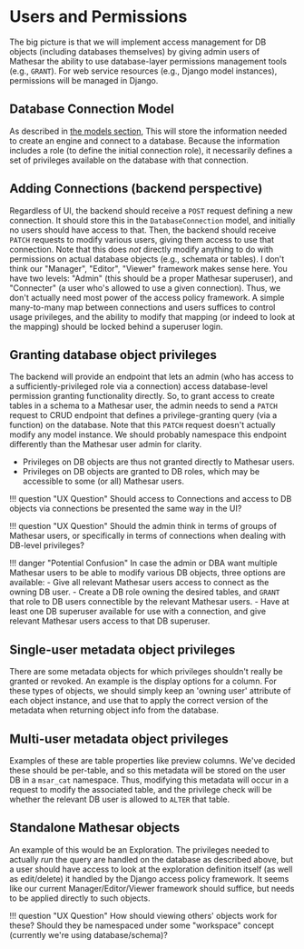 # Users and Permissions

The big picture is that we will implement access management for DB objects (including databases themselves) by giving admin users of Mathesar the ability to use database-layer permissions management tools (e.g., `GRANT`). For web service resources (e.g., Django model instances), permissions will be managed in Django.

## Database Connection Model

As described in [the models section](./models.md), This will store the information needed to create an engine and connect to a database. Because the information includes a role (to define the initial connection role), it necessarily defines a set of privileges available on the database with that connection.

## Adding Connections (backend perspective)

Regardless of UI, the backend should receive a `POST` request defining a new connection. It should store this in the `DatabaseConnection` model, and initially no users should have access to that. Then, the backend should receive `PATCH` requests to modify various users, giving them access to use that connection. Note that this does _not_ directly modify anything to do with permissions on actual database objects (e.g., schemata or tables). I don't think our "Manager", "Editor", "Viewer" framework makes sense here. You have two levels: "Admin" (this should be a proper Mathesar superuser), and "Connecter" (a user who's allowed to use a given connection). Thus, we don't actually need most power of the access policy framework. A simple many-to-many map between connections and users suffices to control usage privileges, and the ability to modify that mapping (or indeed to look at the mapping) should be locked behind a superuser login.

## Granting database object privileges

The backend will provide an endpoint that lets an admin (who has access to a sufficiently-privileged role via a connection) access database-level permission granting functionality directly. So, to grant access to create tables in a schema to a Mathesar user, the admin needs to send a `PATCH` request to CRUD endpoint that defines a privilege-granting query (via a function) on the database. Note that this `PATCH` request doesn't actually modify any model instance. We should probably namespace this endpoint differently than the Mathesar user admin for clarity.

- Privileges on DB objects are thus not granted directly to Mathesar users.
- Privileges on DB objects are granted to DB roles, which may be accessible to some (or all) Mathesar users.

!!! question "UX Question"
    Should access to Connections and access to DB objects via connections be presented the same way in the UI?

!!! question "UX Question"
    Should the admin think in terms of groups of Mathesar users, or specifically in terms of connections when dealing with DB-level privileges?
    
!!! danger "Potential Confusion"
    In case the admin or DBA want multiple Mathesar users to be able to modify various DB objects, three options are available:
    - Give all relevant Mathesar users access to connect as the owning DB user.
    - Create a DB role owning the desired tables, and `GRANT` that role to DB users connectible by the relevant Mathesar users.
    - Have at least one DB superuser available for use with a connection, and give relevant Mathesar users access to that DB superuser.
    
## Single-user metadata object privileges

There are some metadata objects for which privileges shouldn't really be granted or revoked. An example is the display options for a column. For these types of objects, we should simply keep an 'owning user' attribute of each object instance, and use that to apply the correct version of the metadata when returning object info from the database.

## Multi-user metadata object privileges

Examples of these are table properties like preview columns. We've decided these should be per-table, and so this metadata will be stored on the user DB in a `msar_cat` namespace. Thus, modifying this metadata will occur in a request to modify the associated table, and the privilege check will be whether the relevant DB user is allowed to `ALTER` that table.

## Standalone Mathesar objects

An example of this would be an Exploration. The privileges needed to actually _run_ the query are handled on the database as described above, but a user should have access to look at the exploration definition itself (as well as edit/delete) it handled by the Django access policy framework. It seems like our current Manager/Editor/Viewer framework should suffice, but needs to be applied directly to such objects.

!!! question "UX Question"
    How should viewing others' objects work for these? Should they be namespaced under some "workspace" concept (currently we're using database/schema)?
